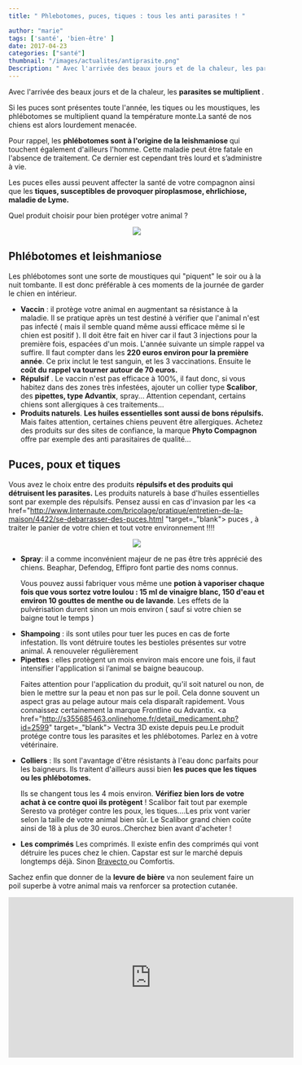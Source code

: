 ```yaml
---
title: " Phlebotomes, puces, tiques : tous les anti parasites ! "

author: "marie"
tags: ['santé', 'bien-être' ]
date: 2017-04-23
categories: ["santé"]
thumbnail: "/images/actualites/antiprasite.png"
Description: " Avec l'arrivée des beaux jours et de la chaleur, les parasites se multiplient. Si les puces sont présentes toute l'année, les tiques ou les moustiques, les phlébotomes se multiplient quand la température monte.La santé de nos chiens est alors lourdement menacée.  "
---
```

Avec l'arrivée des beaux jours et de la chaleur, les <b>parasites se multiplient </b>.

Si les puces sont présentes toute l'année, les tiques ou les moustiques, les phlébotomes se multiplient quand la température monte.La santé de nos chiens est alors lourdement menacée.

Pour rappel, les <b>phlébotomes sont à l'origine de la leishmaniose </b> qui touchent également d'ailleurs l'homme. Cette maladie peut être fatale en l'absence de traitement. Ce dernier est cependant très lourd et s’administre à vie.

Les puces elles aussi peuvent affecter la santé de votre compagnon ainsi que les <b>tiques, susceptibles de provoquer piroplasmose, ehrlichiose, maladie de Lyme. </b>

Quel produit choisir pour bien protéger votre animal ?



<p align="center"><img src="/images/actualites/anti-puce.jpg" class="img-responsive">


<h2> Phlébotomes et leishmaniose </h2>


Les phlébotomes sont une sorte de moustiques qui "piquent" le soir ou à la nuit tombante. Il est donc préférable à ces moments de la journée de garder le chien en intérieur.
<ul><li><b>Vaccin</b> : il protège votre animal en augmentant sa résistance à la maladie. Il se pratique après un test destiné à vérifier que l'animal n'est pas infecté ( mais il semble quand même aussi efficace même si le chien est positif ). Il doit être fait en hiver car il faut 3 injections pour la première fois, espacées d'un mois. L'année suivante un simple rappel va suffire.
Il faut compter dans les <b>220 euros environ pour la première année</b>. Ce prix inclut le test sanguin, et les 3 vaccinations. Ensuite le <b>coût du rappel va tourner autour de 70 euros.</b></li>
<li><b> Répulsif</b> . Le vaccin n'est pas efficace à 100%, il faut donc, si vous habitez dans des zones très infestées, ajouter un collier type <b>Scalibor</b>, des <b>pipettes, type Advantix</b>, spray... Attention cependant, certains chiens sont allergiques à ces traitements...</li>
<li><b>Produits naturels</b>. <b>Les huiles essentielles sont aussi de bons répulsifs.</b>  Mais faites attention, certaines chiens peuvent être allergiques. Achetez des produits sur des sites de confiance, la marque <b>Phyto Compagnon</b> offre par exemple des anti parasitaires de qualité...</li></ul>



<h2>  Puces, poux et tiques </h2>

Vous avez le choix entre des produits <b>répulsifs et des produits qui détruisent les parasites.</b> Les produits naturels à base d'huiles essentielles sont par exemple des répulsifs. Pensez aussi en cas d'invasion par les <a href="http://www.linternaute.com/bricolage/pratique/entretien-de-la-maison/4422/se-debarrasser-des-puces.html "target=_"blank"> puces </a>, à traiter le panier de votre chien et tout votre environnement !!!!

<p align="center"><img src="/images/actualites/chiengratte.jpg" class="img-responsive">
<ul><li><b> Spray</b>: il a comme inconvénient majeur de ne pas être très apprécié des chiens. Beaphar, Defendog, Effipro font partie des noms connus.

 Vous pouvez aussi fabriquer vous même une <b>potion à vaporiser chaque fois que vous sortez votre loulou : 15 ml de vinaigre blanc, 150 d'eau et environ 10 gouttes de menthe ou de lavande</b>. Les effets de la pulvérisation durent sinon un mois environ ( sauf si votre chien se baigne tout le temps )</li>
 <li><b>Shampoing</b> : ils sont utiles pour tuer les puces en cas de forte infestation. Ils vont détruire toutes les bestioles présentes sur votre animal. A renouveler régulièrement </li>
 <li><b>Pipettes</b>  : elles protègent un mois environ mais encore une fois, il faut intensifier l'application si l’animal se baigne beaucoup.

 Faites attention pour l'application du produit, qu'il soit naturel ou non, de bien le mettre sur la peau et non pas sur le poil. Cela donne souvent un aspect gras au pelage autour mais cela disparaît rapidement. Vous connaissez certainement la marque Frontline ou Advantix. <a href="http://s355685463.onlinehome.fr/detail_medicament.php?id=2599" target=_"blank"> Vectra 3D </a>existe depuis peu.Le produit protége contre tous les parasites et les phlébotomes. Parlez en à votre vétérinaire.</li>
 <li><b>Colliers</b> : Ils sont l'avantage d'être résistants à l'eau donc parfaits pour les baigneurs. Ils traitent d'ailleurs aussi bien <b>les puces que les tiques ou les phlébotomes. </b>

 Ils se changent tous les 4 mois environ. <b>Vérifiez bien lors de votre achat à ce contre quoi ils protègent</b> ! Scalibor fait tout par exemple Seresto va protéger contre les poux, les tiques....Les prix vont varier selon la taille de votre animal bien sûr. Le Scalibor grand chien coûte ainsi de 18 à plus de 30 euros..Cherchez bien avant d'acheter !</li>
 <li><b> Les comprimés</b> Les comprimés. Il existe enfin des comprimés qui vont détruire les  puces chez le chien. Capstar est sur le marché depuis longtemps déjà. Sinon <a href="http://s355685463.onlinehome.fr/detail_medicament.php?id=2605" target=_"blank" > Bravecto </a> ou Comfortis.</li></ul>


Sachez enfin que donner de la <b>levure de bière</b> va non seulement faire un poil superbe à votre animal mais va renforcer sa protection cutanée.


<iframe width="560" height="315" src="https://www.youtube.com/embed/MIvghtuJN0g" frameborder="0" allowfullscreen></iframe>

